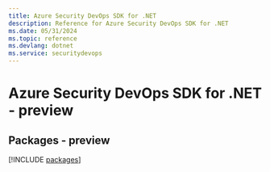 ```yaml
---
title: Azure Security DevOps SDK for .NET
description: Reference for Azure Security DevOps SDK for .NET
ms.date: 05/31/2024
ms.topic: reference
ms.devlang: dotnet
ms.service: securitydevops
---
```

# Azure Security DevOps SDK for .NET - preview
## Packages - preview
[!INCLUDE [packages](security-devops-index.md)]